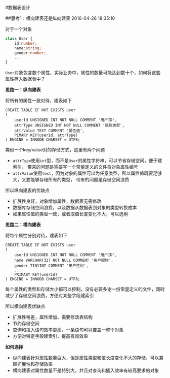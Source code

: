 #数据表设计

##思考1：横向建表还是纵向建表
2016-04-26 18:35:10

对于一个对象
```typescript
class User {
    id:number;
    name:string;
    gender:number;
    ...
}

```
`User`对象包含数个属性，实际业务中，属性的数量可能达到数十个，如何将这些属性存入数据表中？

**思路一：纵向建表**

将所有的属性一致对待，建表如下
```
CREATE TABLE IF NOT EXISTS user
(
    userId UNSIGNED INT NOT NULL COMMENT '用户ID',
    attrType UNSIGNED INT NOT NULL COMMENT '属性类型',
    attrValue TEXT COMMENT '属性值',
    PIMARY KEY(userId, attrType)
) ENGINE = INNODB CHARSET = UTF8;
```
类似一个key/value对的存储方式，这里有两个问题
- `attrType`使用`int`型，而不是`User`的属性字符串，可以节省存储空间，便于建索引，
    带来的问题是需要写一个常量定义的文件将对象属性编号
- `attrValue`使用`text`，因为对象的属性可以为任意类型，所以属性值既要足够大，又要能够存储所有的类型，
    带来的问题是存储空间浪费

所以纵向建表的优缺点
- 扩展性良好，对象增加属性，数据表无需修改
- 数据库存储空间浪费，以及数据从数据表到对象的类型转换成本
- 如果属性值的类型一致，或者取值长度变化不大，可以选用

**思路二：横向建表**

将每个属性分别对待，建表如下
```
CREATE TABLE IF NOT EXISTS user
(
    userId UNSIGNED INT NOT NULL COMMENT '用户ID',
    name VARCHAR(32) NOT NULL COMMENT '用户昵称',
    gender TINYINT COMMENT '用户性别',
    ...
    PRIMARY KEY(userId)
) ENGINE = INNODB CHARSET = UTF8;
```
每个属性的类型和存储大小都可以控制，没有必要多谢一份常量定义的文件，同时减少了存储空间浪费，方便对某些字段建索引

所以横向建表优缺点
- 扩展性稍差，属性增加，需要修改表结构
- 节约存储空间
- 查询和插入语句效率更高，一条语句可以覆盖一整个对象
- 方便对特定字段建索引，提高查询效率

**如何选择**

- 纵向建表针对属性数量巨大，但是属性类型和值长度变化不大的存储，可以兼顾扩展性和存储效率
- 横向建表对属性数量不是特别大，并且对查询和插入效率有较高要求的对象
